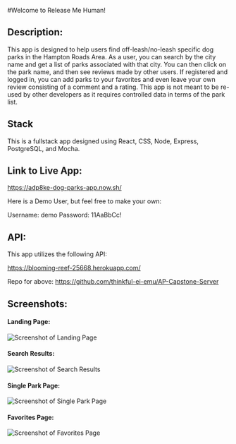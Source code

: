 #Welcome to Release Me Human!

## Description:

This app is designed to help users find off-leash/no-leash specific dog parks in the Hampton Roads Area. As a user, you can search by the city name and get a list of parks associated with that city. You can then click on the park name, and then see reviews made by other users. If registered and logged in, you can add parks to your favorites and even leave your own review consisting of a comment and a rating. This app is not meant to be re-used by other developers as it requires controlled data in terms of the park list.

## Stack

This is a fullstack app designed using React, CSS, Node, Express, PostgreSQL, and Mocha.

## Link to Live App:

https://adp8ke-dog-parks-app.now.sh/

Here is a Demo User, but feel free to make your own:

Username: demo
Password: 11AaBbCc!

## API:

This app utilizes the following API:

https://blooming-reef-25668.herokuapp.com/

Repo for above: https://github.com/thinkful-ei-emu/AP-Capstone-Server

## Screenshots:

#### Landing Page:
![Screenshot of Landing Page](https://github.com/thinkful-ei-emu/AP-Capstone-Client/blob/master/src/images/updated-landing-page.jpg)

#### Search Results:
![Screenshot of Search Results](https://github.com/thinkful-ei-emu/AP-Capstone-Client/blob/master/src/images/updated-search-results.jpg)

#### Single Park Page:
![Screenshot of Single Park Page](https://github.com/thinkful-ei-emu/AP-Capstone-Client/blob/master/src/images/updated-single-park-page.jpg)

#### Favorites Page:
![Screenshot of Favorites Page](https://github.com/thinkful-ei-emu/AP-Capstone-Client/blob/master/src/images/updated-favorites.jpg)
 
